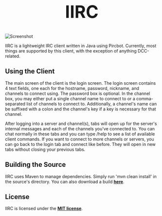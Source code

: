 <b><center><h1>IIRC</h></center></b>
==========

![Screenshot](http://i.imgur.com/BBOuwvI.png)


IIRC is a lightweight IRC client written in Java using Pircbot. Currently, most things are supported by this client, with the exception of anything DCC-related.


<b>Using the Client</b>
--------

The main screen of the client is the login screen. The login screen contains 4 text fields, one each for the hostname, password, nickname, and channels to connect using. The password box is optional. In the channel box, you may either put a single channel name to connect to or a comma-separated list of channels to connect to. Additionally, a channel's name can be suffixed with a colon and the channel's key if a key is necessary for that channel.

After logging into a server and channel(s), tabs will open up for the server's internal messages and each of the channels you've connected to. You can chat normally in these tabs and you can type /help to see a list of available client commands. If you want to connect to more channels or servers, you can go back to the login tab and connect like before. They will open in new tabs without closing your previous tabs.


<b>Building the Source</b>
--------

IIRC uses Maven to manage dependencies. Simply run 'mvn clean install' in the source's directory.
You can also download a build <b>[here](http://build.spacehq.org/browse/IIRC-MAIN)</b>.


<b>License</b>
---------

IIRC is licensed under the <b>[MIT license](http://www.opensource.org/licenses/mit-license.html)</b>.
